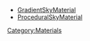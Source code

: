 -   [GradientSkyMaterial](GradientSkyMaterial "wikilink")
-   [ProceduralSkyMaterial](ProceduralSkyMaterial "wikilink")

[Category:Materials](Category:Materials "wikilink")